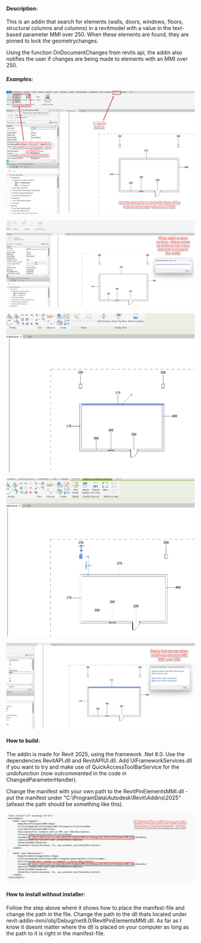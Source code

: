 ﻿#### Description:
This is an addin that search for elements (walls, doors, windows, floors, structural columns and columns) in a revitmodel with a value in the text-based parameter MMI over 250.
When these elements are found, they are pinned to lock the geometrychanges. 

Using the function OnDocumentChanges from revits api, the addin also notifies the user if changes are being made to elements with an MMI over 250.  

##### Examples: 

![Shows how to use the addin](https://github.com/JohnnieGa/revit-addin-mmi/blob/main/docs/1-step.jpg)

![Shows the result from clicking the addin](https://github.com/JohnnieGa/revit-addin-mmi/blob/main/docs/2-step.jpg)

![Shows the result from clicking the addin](https://github.com/JohnnieGa/revit-addin-mmi/blob/main/docs/3-step.jpg)

![Shows the pinned element with an MMI over 250](https://github.com/JohnnieGa/revit-addin-mmi/blob/main/docs/4-step.jpg)

![Shows the not pinned element with an MMI thats equal to 250](https://github.com/JohnnieGa/revit-addin-mmi/blob/main/docs/5-step.jpg)

#### How to build:
The addin is made for Revit 2025, using the framework .Net 8.0. Use the dependencies RevitAPI.dll and RevitAPIUI.dll. 
Add UIFrameworkServices.dll if you want to try and make use of QuickAccessToolBarService for the undofunction (now outcommented in the code in ChangedParameterHandler).

Change the manifest with your own path to the RevitPinElementsMMI.dll - put the manifest under "C:\ProgramData\Autodesk\Revit\Addins\2025" (atleast the path should be something like this). 

![Shows the path to change in the manifest file](https://github.com/JohnnieGa/revit-addin-mmi/blob/main/docs/manifestpic.jpg)

#### How to install without installer:
Follow the step above where it shows how to place the manifest-file and change the path in the file. Change the path to the dll thats located under revit-addin-mmi/obj/Debug/net8.0/RevitPinElementsMMI.dll. As far as I know it doesnt matter where the dll is placed on your computer as long as the path to it is right in the manifest-file. 
